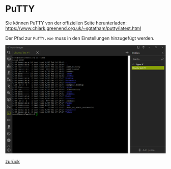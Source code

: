 # PuTTY

Sie können PuTTY von der offiziellen Seite herunterladen: https://www.chiark.greenend.org.uk/~sgtatham/putty/latest.html

Der Pfad zur `PuTTY.exe` muss in den Einstellungen hinzugefügt werden.

![PuTTY](../../_images/PuTTY.png)

[zurück](../README.md)